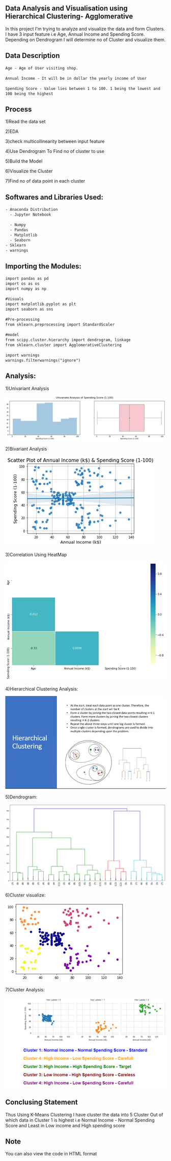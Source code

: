 
## Data Analysis and Visualisation using Hierarchical Clustering- Agglomerative

In this project I'm trying to analyze and visualize the data and form Clusters. I have 3 input feature i.e Age, Annual Income and Spending Score. Depending on Dendrogram I will determine no of Cluster and visualize them.

## Data Description

    Age - Age of User visiting shop.
    
    Annual Income - It will be in dollar the yearly income of User
    
    Spending Score - Value lies between 1 to 100. 1 being the lowest and 100 being the highest
    
## Process

   1)Read the data set
    
   2)EDA
    
   3)check multicollinearity between input feature
    
   4)Use Dendrogram To Find no of cluster to use
    
   5)Build the Model
    
   6)Visualize the Cluster
    
   7)Find no of data point in each cluster
   
## Softwares and Libraries Used:

    - Anaconda Distribution
	  - Jupyter Notebook
	
	  - Numpy
	  - Pandas
	  - Matplotlib
	  - Seaborn
    - Sklearn 
    - warnings 
    
## Importing the Modules:

    import pandas as pd
    import os as os
    import numpy as np

    #Visuals    
    import matplotlib.pyplot as plt
    import seaborn as sns

    #Pre-processing
    from sklearn.preprocessing import StandardScaler

    #model
    from scipy.cluster.hierarchy import dendrogram, linkage
    from sklearn.cluster import AgglomerativeClustering

    import warnings
    warnings.filterwarnings("ignore")
  
## Analysis:

1)Univariant Analysis

![](Figures/univariate.png)

2)Bivariant Analysis

![](Figures/scatter.png)

3)Correlation Using HeatMap

![](Figures/heatmap.png)

4)Hierarchical Clustering Analysis:

![](Figures/analysis_1.png)

5)Dendrogram:

![](Figures/dendogram.png)

6)Cluster visualize:

![](Figures/cluster.png)

7)Cluster Analysis:

![](Figures/individualCluster.png)


## Conclusing Statement

   Thus Using K-Means Clustering I have cluster the data into 5 Cluster Out of which data in Cluster 1 is highest i.e 
   Normal Income - Normal Spending Score and Least in Low income and High spending score

## Note

  You can also view the code in HTML format
